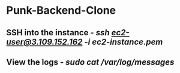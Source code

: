 # Punk-Backend-Clone

## SSH into the instance - *ssh ec2-user@3.109.152.162 -i ec2-instance.pem*
## View the logs - *sudo cat /var/log/messages*
